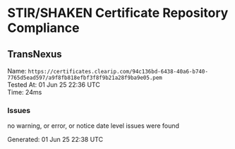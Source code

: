 # STIR/SHAKEN Certificate Repository Compliance

## TransNexus

Name: `https://certificates.clearip.com/94c136bd-6438-40a6-b740-7765d5ead597/a9f8fb818efbf3f8f9b21a28f9ba9e05.pem`\
Tested At: 01 Jun 25 22:36 UTC\
Time: 24ms

### Issues

no warning, or error, or notice date level issues were found

Generated: 01 Jun 25 22:38 UTC